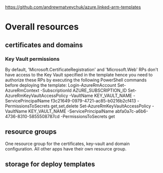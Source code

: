 https://github.com/andrewmatveychuk/azure.linked-arm-templates

# Overall resources
## certificates and domains
### Key Vault permissions
By default, 'Microsoft.CertificateRegistration' and 'Microsoft.Web' RPs don't have access to the Key Vault specified in the template hence you need to authorize these RPs by executing the following PowerShell commands before deploying the template:
Login-AzureRmAccount
Set-AzureRmContext -SubscriptionId AZURE_SUBSCRIPTION_ID
Set-AzureRmKeyVaultAccessPolicy -VaultName KEY_VAULT_NAME -ServicePrincipalName f3c21649-0979-4721-ac85-b0216b2cf413 -PermissionsToSecrets get,set,delete
Set-AzureRmKeyVaultAccessPolicy -VaultName KEY_VAULT_NAME -ServicePrincipalName abfa0a7c-a6b6-4736-8310-5855508787cd -PermissionsToSecrets get

## resource groups
One resource group for the certificates, key-vault and domain configuration.
All other apps have their own resource group.

## storage for deploy templates

